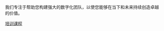 <!--
https://www.thoughtworks.com/
 -->

我们专注于帮助您构建强大的数字化团队，以使您能够在当下和未来持续创造卓越的价值。

[培训课程](./training_as_a_service/)
